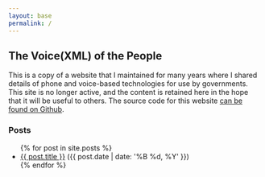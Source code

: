 ```yaml
---
layout: base
permalink: /
---
```


## The Voice(XML) of the People

This is a copy of a website that I maintained for many years where I shared details of phone and voice-based technologies for use by governments. This site is no longer active, and the content is retained here in the hope that it will be useful to others. The source code for this website [can be found on Github](https://github.com/mheadd/voiceingov.org).

### Posts

<ul>
  {% for post in site.posts %}
    <li>
      <a href="{{ post.url }}">{{ post.title }}</a> ({{ post.date | date: '%B %d, %Y' }})
    </li>
  {% endfor %}
</ul>
